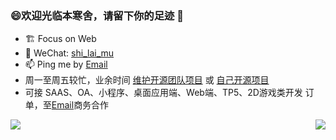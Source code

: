 ### 😄欢迎光临本寒舍，请留下你的足迹 👋

- 🏗 Focus on Web
- 💬 WeChat: [shi_lai_mu](shi_lai_mu)
- 📫 Ping me by [Email](mailto:admin@slmblog.com)
- 周一至周五较忙，业余时间 [维护开源团队项目](https://github.com/wangeditor-team) 或 [自己开源项目](https://github.com/shi-lai-mu)
- 可接 SAAS、OA、小程序、桌面应用端、Web端、TP5、2D游戏类开发 订单，至[Email](mailto:admin@slmblog.com)商务合作

<div>
  <img align="left" src="https://github-readme-stats.vercel.app/api/top-langs/?username=shi-lai-mu&hide=less,scss,css,html" />
</div>
<div>
  <img align="right" src="https://github-readme-stats.vercel.app/api?username=shi-lai-mu&show_icons=true&icon_color=ad0d52&text_color=24292e&bg_color=ffffff&hide_title=true&count_private=true&include_all_commits=true" />
</div>
